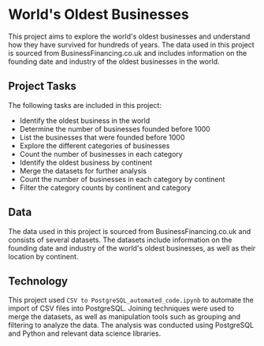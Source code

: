 # World's Oldest Businesses    

This project aims to explore the world's oldest businesses and understand how they have survived for hundreds of years. The data used in this project is sourced from BusinessFinancing.co.uk and includes information on the founding date and industry of the oldest businesses in the world.


## Project Tasks
The following tasks are included in this project:

- Identify the oldest business in the world
- Determine the number of businesses founded before 1000
- List the businesses that were founded before 1000
- Explore the different categories of businesses
- Count the number of businesses in each category
- Identify the oldest business by continent
- Merge the datasets for further analysis
- Count the number of businesses in each category by continent
- Filter the category counts by continent and category

## Data  
The data used in this project is sourced from BusinessFinancing.co.uk and consists of several datasets. The datasets include information on the founding date and industry of the world's oldest businesses, as well as their location by continent.


## Technology
This project used `CSV to PostgreSQL_automated_code.ipynb` to automate the import of CSV files into PostgreSQL. Joining techniques were used to merge the datasets, as well as manipulation tools such as grouping and filtering to analyze the data. The analysis was conducted using PostgreSQL and Python and relevant data science libraries.

 





